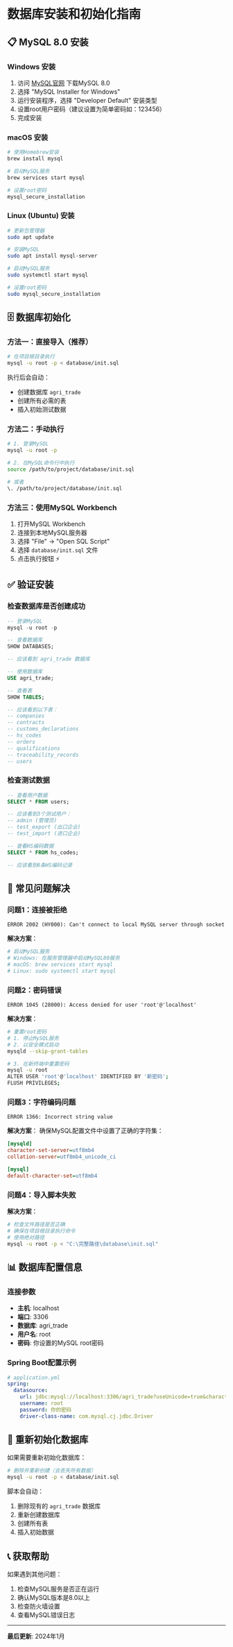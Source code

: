 # 数据库安装和初始化指南

## 📋 MySQL 8.0 安装

### Windows 安装
1. 访问 [MySQL官网](https://dev.mysql.com/downloads/mysql/) 下载MySQL 8.0
2. 选择 "MySQL Installer for Windows"
3. 运行安装程序，选择 "Developer Default" 安装类型
4. 设置root用户密码（建议设置为简单密码如：123456）
5. 完成安装

### macOS 安装
```bash
# 使用Homebrew安装
brew install mysql

# 启动MySQL服务
brew services start mysql

# 设置root密码
mysql_secure_installation
```

### Linux (Ubuntu) 安装
```bash
# 更新包管理器
sudo apt update

# 安装MySQL
sudo apt install mysql-server

# 启动MySQL服务
sudo systemctl start mysql

# 设置root密码
sudo mysql_secure_installation
```

## 🗄️ 数据库初始化

### 方法一：直接导入（推荐）
```bash
# 在项目根目录执行
mysql -u root -p < database/init.sql
```
执行后会自动：
- 创建数据库 `agri_trade`
- 创建所有必需的表
- 插入初始测试数据

### 方法二：手动执行
```bash
# 1. 登录MySQL
mysql -u root -p

# 2. 在MySQL命令行中执行
source /path/to/project/database/init.sql

# 或者
\. /path/to/project/database/init.sql
```

### 方法三：使用MySQL Workbench
1. 打开MySQL Workbench
2. 连接到本地MySQL服务器
3. 选择 "File" → "Open SQL Script"
4. 选择 `database/init.sql` 文件
5. 点击执行按钮 ⚡

## ✅ 验证安装

### 检查数据库是否创建成功
```sql
-- 登录MySQL
mysql -u root -p

-- 查看数据库
SHOW DATABASES;

-- 应该看到 agri_trade 数据库

-- 使用数据库
USE agri_trade;

-- 查看表
SHOW TABLES;

-- 应该看到以下表：
-- companies
-- contracts  
-- customs_declarations
-- hs_codes
-- orders
-- qualifications
-- traceability_records
-- users
```

### 检查测试数据
```sql
-- 查看用户数据
SELECT * FROM users;

-- 应该看到3个测试用户：
-- admin (管理员)
-- test_export (出口企业)
-- test_import (进口企业)

-- 查看HS编码数据
SELECT * FROM hs_codes;

-- 应该看到6条HS编码记录
```

## 🔧 常见问题解决

### 问题1：连接被拒绝
```
ERROR 2002 (HY000): Can't connect to local MySQL server through socket
```
**解决方案**：
```bash
# 启动MySQL服务
# Windows: 在服务管理器中启动MySQL80服务
# macOS: brew services start mysql
# Linux: sudo systemctl start mysql
```

### 问题2：密码错误
```
ERROR 1045 (28000): Access denied for user 'root'@'localhost'
```
**解决方案**：
```bash
# 重置root密码
# 1. 停止MySQL服务
# 2. 以安全模式启动
mysqld --skip-grant-tables

# 3. 在新终端中重置密码
mysql -u root
ALTER USER 'root'@'localhost' IDENTIFIED BY '新密码';
FLUSH PRIVILEGES;
```

### 问题3：字符编码问题
```
ERROR 1366: Incorrect string value
```
**解决方案**：
确保MySQL配置文件中设置了正确的字符集：
```ini
[mysqld]
character-set-server=utf8mb4
collation-server=utf8mb4_unicode_ci

[mysql]
default-character-set=utf8mb4
```

### 问题4：导入脚本失败
**解决方案**：
```bash
# 检查文件路径是否正确
# 确保在项目根目录执行命令
# 使用绝对路径
mysql -u root -p < "C:\完整路径\database\init.sql"
```

## 📊 数据库配置信息

### 连接参数
- **主机**: localhost
- **端口**: 3306
- **数据库**: agri_trade
- **用户名**: root
- **密码**: 你设置的MySQL root密码

### Spring Boot配置示例
```yaml
# application.yml
spring:
  datasource:
    url: jdbc:mysql://localhost:3306/agri_trade?useUnicode=true&characterEncoding=utf8&useSSL=false&serverTimezone=Asia/Shanghai
    username: root
    password: 你的密码
    driver-class-name: com.mysql.cj.jdbc.Driver
```

## 🔄 重新初始化数据库

如果需要重新初始化数据库：
```bash
# 删除并重新创建（会丢失所有数据）
mysql -u root -p < database/init.sql
```

脚本会自动：
1. 删除现有的 `agri_trade` 数据库
2. 重新创建数据库
3. 创建所有表
4. 插入初始数据

## 📞 获取帮助

如果遇到其他问题：
1. 检查MySQL服务是否正在运行
2. 确认MySQL版本是8.0以上
3. 检查防火墙设置
4. 查看MySQL错误日志

---

**最后更新**: 2024年1月
